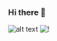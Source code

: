 ### Hi there 👋
![alt text](http://url/to/img.png)
![!](https://www.google.com/url?sa=i&url=https%3A%2F%2Fvecta.io%2Fsymbols%2Ftag%2Fjavascript&psig=AOvVaw1uyr4i3Adzc1jh4WJHfaUn&ust=1682457063746000&source=images&cd=vfe&ved=0CBEQjRxqFwoTCMDS-o63w_4CFQAAAAAdAAAAABAE)
